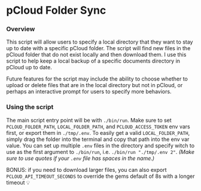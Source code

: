 # pCloud Folder Sync

### Overview
This script will allow users to specify a local directory that they want to stay up to date with a specific pCloud folder. The script will find new files in the pCloud folder that do not exist locally and then download them. I use this script to help keep a local backup of a specific documents directory in pCloud up to date.

Future features for the script may include the ability to choose whether to upload or delete files that are in the local directory but not in pCloud, or perhaps an interactive prompt for users to specify more behaviors.

### Using the script
The main script entry point will be with `./bin/run`. Make sure to set `PCLOUD_FOLDER_PATH`, `LOCAL_FOLDER_PATH`, and `PCLOUD_ACCESS_TOKEN` env vars first, or export them in `./tmp/.env`. To easily get a valid `LOCAL_FOLDER_PATH`, simply drag the folder into the terminal and copy that path into the env var value. You can set up multiple `.env` files in the directory and specify witch to use as the first argument to `./bin/run`, i.e. `./bin/run "./tmp/.env 2"`. _(Make sure to use quotes if your `.env` file has spaces in the name.)_

BONUS: if you need to download larger files, you can also export `PCLOUD_API_TIMEOUT_SECONDS` to override the gems default of 8s with a longer timeout 💡
